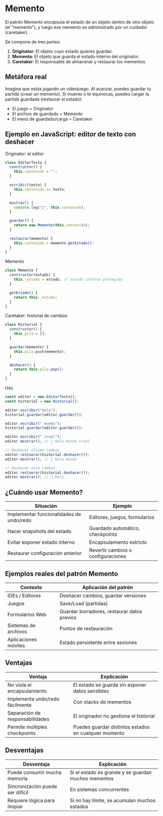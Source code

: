 # **Memento**

El patrón Memento encapsula el estado de un objeto dentro de otro objeto (el "memento"), y luego ese memento es administrado por un cuidador (caretaker).

Se compone de tres partes:
1. **Originator**: El objeto cuyo estado quieres guardar.
2. **Memento**: El objeto que guarda el estado interno del originator.
3. **Caretaker**: El responsable de almacenar y restaurar los mementos.



## Metáfora real

Imagina que estás jugando un videojuego. Al avanzar, puedes guardar tu partida (crear un memento). Si mueres o te equivocas, puedes cargar la partida guardada (restaurar el estado).
- El juego = Originator
- El archivo de guardado = Memento
- El menú de guardado/carga = Caretaker



## Ejemplo en JavaScript: editor de texto con deshacer

Originator: el editor
```js
class EditorTexto {
  constructor() {
    this.contenido = "";
  }

  escribir(texto) {
    this.contenido += texto;
  }

  mostrar() {
    console.log("📄", this.contenido);
  }

  guardar() {
    return new Memento(this.contenido);
  }

  restaurar(memento) {
    this.contenido = memento.getEstado();
  }
}
```

Memento
```js
class Memento {
  constructor(estado) {
    this._estado = estado; // estado interno protegido
  }

  getEstado() {
    return this._estado;
  }
}
```

Caretaker: historial de cambios
```js
class Historial {
  constructor() {
    this.pila = [];
  }

  guardar(memento) {
    this.pila.push(memento);
  }

  deshacer() {
    return this.pila.pop();
  }
}
```

Uso
```js
const editor = new EditorTexto();
const historial = new Historial();

editor.escribir("Hola");
historial.guardar(editor.guardar());

editor.escribir(" mundo");
historial.guardar(editor.guardar());

editor.escribir(" cruel");
editor.mostrar(); // 📄 Hola mundo cruel

// Deshacer último cambio
editor.restaurar(historial.deshacer());
editor.mostrar(); // 📄 Hola mundo

// Deshacer otro cambio
editor.restaurar(historial.deshacer());
editor.mostrar(); // 📄 Hola
```



## ¿Cuándo usar Memento?

| Situación                                | Ejemplo                            |
| ---------------------------------------- | ---------------------------------- |
| Implementar funcionalidades de undo/redo | Editores, juegos, formularios      |
| Hacer snapshots del estado               | Guardado automático, checkpoints   |
| Evitar exponer estado interno            | Encapsulamiento estricto           |
| Restaurar configuración anterior         | Revertir cambios o configuraciones |



## Ejemplos reales del patrón Memento

|Contexto|Aplicación del patrón|
|---|---|
|IDEs / Editores|Deshacer cambios, guardar versiones|
|Juegos|Save/Load (partidas)|
|Formularios Web|Guardar borradores, restaurar datos previos|
|Sistemas de archivos|Puntos de restauración|
|Aplicaciones móviles|Estado persistente entre sesiones|



## Ventajas

| Ventaja                         | Explicación                                           |
| ------------------------------- | ----------------------------------------------------- |
| No viola el encapsulamiento     | El estado se guarda sin exponer datos sensibles       |
| Implementa undo/redo fácilmente | Con stacks de mementos                                |
| Separación de responsabilidades | El originador no gestiona el historial                |
| Permite múltiples checkpoints   | Puedes guardar distintos estados en cualquier momento |



## Desventajas

|Desventaja|Explicación|
|---|---|
|Puede consumir mucha memoria|Si el estado es grande y se guardan muchos mementos|
|Sincronización puede ser difícil|En sistemas concurrentes|
|Requiere lógica para limpiar|Si no hay límite, se acumulan muchos estados|